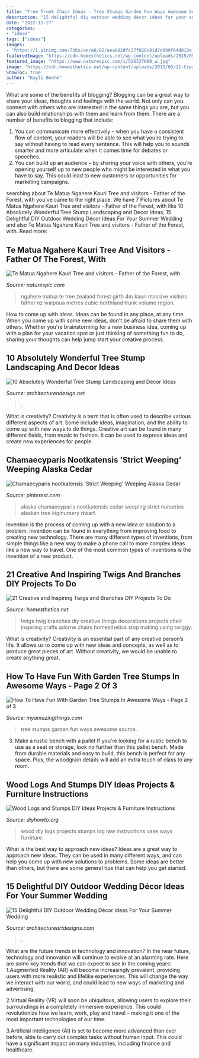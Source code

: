 ```yaml
---
title: "Tree Trunk Chair Ideas - Tree Stumps Garden Fun Ways Awesome Source"
description: "15 delightful diy outdoor wedding décor ideas for your summer wedding"
date: "2022-11-27"
categories:
- "ideas"
tags: ["ideas"]
images:
- "https://i.pinimg.com/736x/ae/a8/82/aea882dfc27f028c81d7d099f64d013e--alaska-nurseries.jpg"
featuredImage: "https://cdn.homesthetics.net/wp-content/uploads/2015/05/21-Creative-and-Inspiring-Twigs-and-Branches-DIY-Projects-To-Do-homesthetics-crafts-7.jpg"
featured_image: "https://www.naturespic.com/i/52633TN00_w.jpg"
image: "https://cdn.homesthetics.net/wp-content/uploads/2015/05/21-Creative-and-Inspiring-Twigs-and-Branches-DIY-Projects-To-Do-homesthetics-crafts-7.jpg"
ShowToc: true
author: "Kayli Boehm"
---
```



What are some of the benefits of blogging?
Blogging can be a great way to share your ideas, thoughts and feelings with the world. Not only can you connect with others who are interested in the same things you are, but you can also build relationships with them and learn from them. There are a number of benefits to blogging that include: 
1) You can communicate more effectively – when you have a consistent flow of content, your readers will be able to see what you’re trying to say without having to read every sentence. This will help you to sounds smarter and more articulate when it comes time for debates or speeches. 
2) You can build up an audience – by sharing your voice with others, you’re opening yourself up to new people who might be interested in what you have to say. This could lead to new customers or opportunities for marketing campaigns.

	

		
searching about Te Matua Ngahere Kauri Tree and visitors - Father of the Forest, with you've came to the right place. We have 7 Pictures about Te Matua Ngahere Kauri Tree and visitors - Father of the Forest, with like 10 Absolutely Wonderful Tree Stump Landscaping and Decor Ideas, 15 Delightful DIY Outdoor Wedding Décor Ideas For Your Summer Wedding and also Te Matua Ngahere Kauri Tree and visitors - Father of the Forest, with. Read more:
		
    
## Te Matua Ngahere Kauri Tree And Visitors - Father Of The Forest, With

<img loading=lazy src="https://www.naturespic.com/i/52633TN00_w.jpg" onerror="this.onerror=null;this.src='https://tse1.mm.bing.net/th?id=OIP.ZdbnUH17F3p4oR0LzB1G8QAAAA&amp;pid=15.1';" alt="Te Matua Ngahere Kauri Tree and visitors - Father of the Forest, with">

_Source: naturespic.com_

>ngahere matua te tree zealand forest girth 4m kauri massive visitors father nz waipoua metres cubic northland trunk volume region. 

	

How to come up with ideas.
Ideas can be found in any place, at any time. When you come up with some new ideas, don't be afraid to share them with others. Whether you're brainstorming for a new business idea, coming up with a plan for your vacation spot or just thinking of something fun to do, sharing your thoughts can help jump start your creative process.

    
## 10 Absolutely Wonderful Tree Stump Landscaping And Decor Ideas

<img loading=lazy src="https://cdn.architecturendesign.net/wp-content/uploads/2016/06/11-1.jpg" onerror="this.onerror=null;this.src='https://tse1.mm.bing.net/th?id=OIP.hF7MOAOYjjN1m3P1uGhFJgHaLE&amp;pid=15.1';" alt="10 Absolutely Wonderful Tree Stump Landscaping and Decor Ideas">

_Source: architecturendesign.net_

>. 

	

What is creativity?
Creativity is a term that is often used to describe various different aspects of art. Some include ideas, imagination, and the ability to come up with new ways to do things. Creative art can be found in many different fields, from music to fashion. It can be used to express ideas and create new experiences for people.

    
## Chamaecyparis Nootkatensis &#039;Strict Weeping&#039; Weeping Alaska Cedar

<img loading=lazy src="https://i.pinimg.com/736x/ae/a8/82/aea882dfc27f028c81d7d099f64d013e--alaska-nurseries.jpg" onerror="this.onerror=null;this.src='https://tse3.mm.bing.net/th?id=OIP.O0pKpe7OIp4sHc3kuN29egHaMJ&amp;pid=15.1';" alt="Chamaecyparis nootkatensis &#039;Strict Weeping&#039; Weeping Alaska Cedar">

_Source: pinterest.com_

>alaska chamaecyparis nootkatensis cedar weeping strict nurseries alaskan tree kiginursery dwarf. 

	

Invention is the process of coming up with a new idea or solution to a problem. Invention can be found in everything from improving food to creating new technology. There are many different types of inventions, from simple things like a new way to make a phone call to more complex ideas like a new way to travel. One of the most common types of inventions is the invention of a new product.

    
## 21 Creative And Inspiring Twigs And Branches DIY Projects To Do

<img loading=lazy src="https://cdn.homesthetics.net/wp-content/uploads/2015/05/21-Creative-and-Inspiring-Twigs-and-Branches-DIY-Projects-To-Do-homesthetics-crafts-7.jpg" onerror="this.onerror=null;this.src='https://tse1.mm.bing.net/th?id=OIP.ESJ_xk3Yzo7YFiT284xJkwHaJ4&amp;pid=15.1';" alt="21 Creative and Inspiring Twigs and Branches DIY Projects To Do">

_Source: homesthetics.net_

>twigs twig branches diy creative things decorations projects chair inspiring crafts adorne chairs homesthetics stop making using twiggy. 

	

What is creativity?
Creativity is an essential part of any creative person’s life. It allows us to come up with new ideas and concepts, as well as to produce great pieces of art. Without creativity, we would be unable to create anything great.

    
## How To Have Fun With Garden Tree Stumps In Awesome Ways - Page 2 Of 3

<img loading=lazy src="http://myamazingthings.com/wp-content/uploads/2017/03/e7248495457b4afbd9ebc3e3048ce147.jpg" onerror="this.onerror=null;this.src='https://tse3.mm.bing.net/th?id=OIP.b4stkYQ4tRRdtGp9gZgIpwHaJ3&amp;pid=15.1';" alt="How To Have Fun With Garden Tree Stumps In Awesome Ways - Page 2 of 3">

_Source: myamazingthings.com_

>tree stumps garden fun ways awesome source. 

	

3. Make a rustic bench with a pallet
If you're looking for a rustic bench to use as a seat or storage, look no further than this pallet bench. Made from durable materials and easy to build, this bench is perfect for any space. Plus, the woodgrain details will add an extra touch of class to any room.

    
## Wood Logs And Stumps DIY Ideas Projects &amp; Furniture Instructions

<img loading=lazy src="http://www.diyhowto.org/wp-content/uploads/2019/04/20-Ways-to-Use-Raw-Wood-Logs-and-Stumps-11.jpg" onerror="this.onerror=null;this.src='https://tse1.mm.bing.net/th?id=OIP.zAq6iVZTzV8XjAWt07_CfwHaPl&amp;pid=15.1';" alt="Wood Logs and Stumps DIY Ideas Projects &amp; Furniture Instructions">

_Source: diyhowto.org_

>wood diy logs projects stumps log raw instructions vase ways furniture. 

	

What is the best way to approach new ideas?
Ideas are a great way to approach new ideas. They can be used in many different ways, and can help you come up with new solutions to problems. Some ideas are better than others, but there are some general tips that can help you get started.

    
## 15 Delightful DIY Outdoor Wedding Décor Ideas For Your Summer Wedding

<img loading=lazy src="https://www.architectureartdesigns.com/wp-content/uploads/2021/06/15-Delightful-DIY-Outdoor-Wedding-Decor-Ideas-For-Your-Summer-Wedding-14.jpg" onerror="this.onerror=null;this.src='https://tse2.mm.bing.net/th?id=OIP.-Dx4v3SytvK1vLtRRpqCAAHaLC&amp;pid=15.1';" alt="15 Delightful DIY Outdoor Wedding Décor Ideas For Your Summer Wedding">

_Source: architectureartdesigns.com_

>. 

	

What are the future trends in technology and innovation?
In the near future, technology and innovation will continue to evolve at an alarming rate. Here are some key trends that we can expect to see in the coming years:
1.Augmented Reality (AR) will become increasingly prevalent, providing users with more realistic and lifelike experiences. This will change the way we interact with our world, and could lead to new ways of marketing and advertising.

2.Virtual Reality (VR) will soon be ubiquitous, allowing users to explore their surroundings in a completely immersive experience. This could revolutionize how we learn, work, play and travel – making it one of the most important technologies of our time.

3.Artificial intelligence (AI) is set to become more advanced than ever before, able to carry out complex tasks without human input. This could have a significant impact on many industries, including finance and healthcare.

